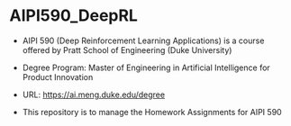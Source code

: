 # AIPI590_DeepRL

- AIPI 590 (Deep Reinforcement Learning Applications) is a course offered by Pratt School of Engineering (Duke University)
- Degree Program: Master of Engineering in Artificial Intelligence for Product Innovation
- URL: https://ai.meng.duke.edu/degree

- This repository is to manage the Homework Assignments for AIPI 590
